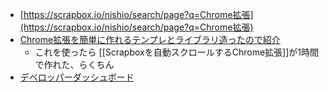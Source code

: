 
- [https://scrapbox.io/nishio/search/page?q=Chrome拡張](https://scrapbox.io/nishio/search/page?q=Chrome拡張)
- [Chrome拡張を簡単に作れるテンプレとライブラリ造ったので紹介](https://qiita.com/waterada/items/7f5729e066714284ff72)
    - これを使ったら [[Scrapboxを自動スクロールするChrome拡張]]が1時間で作れた、らくちん
- [デベロッパーダッシュボード](https://chrome.google.com/webstore/developer/dashboard)
